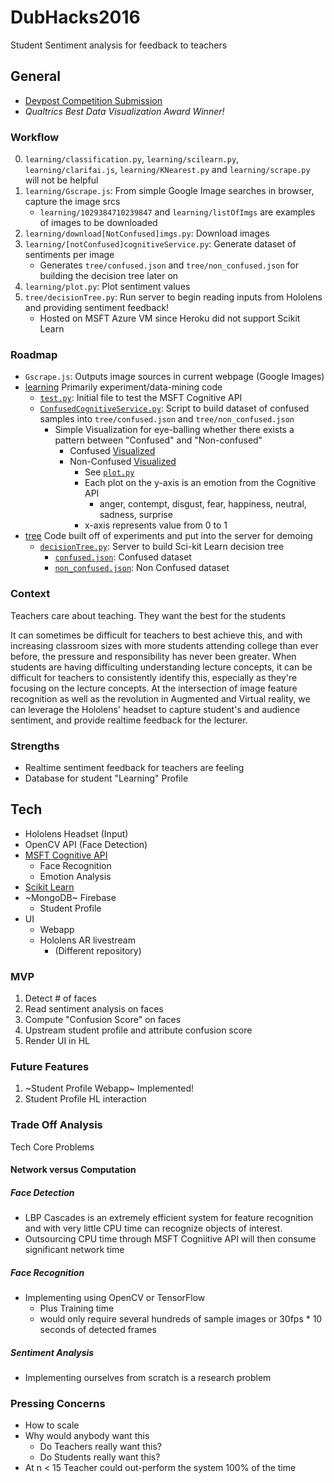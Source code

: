 # DubHacks2016

Student Sentiment analysis for feedback to teachers

## General

- [Devpost Competition Submission](https://devpost.com/software/dubhacks2016-yvzcfb)
- *Qualtrics Best Data Visualization Award Winner!*

### Workflow

0. `learning/classification.py`, `learning/scilearn.py`, `learning/clarifai.js`, `learning/KNearest.py` and `learning/scrape.py` will not be helpful
1. `learning/Gscrape.js`: From simple Google Image searches in browser, capture the image srcs
    - `learning/1029384710239847` and `learning/listOfImgs` are examples of images to be downloaded 
2. `learning/download[NotConfused]imgs.py`: Download images
3. `learning/[notConfused]cognitiveService.py`: Generate dataset of sentiments per image
    - Generates `tree/confused.json` and `tree/non_confused.json` for building the decision tree later on
4. `learning/plot.py`: Plot sentiment values 
5. `tree/decisionTree.py`: Run server to begin reading inputs from Hololens and providing sentiment feedback!    
    - Hosted on MSFT Azure VM since Heroku did not support Scikit Learn

### Roadmap

- `Gscrape.js`: Outputs image sources in current webpage (Google Images) 
- [learning](learning) Primarily experiment/data-mining code
    - [`test.py`](learning/test.py): Initial file to test the MSFT Cognitive API
    - [`ConfusedCognitiveService.py`](learning/ConfusedCognitiveService.py): Script to build dataset of confused samples into `tree/confused.json` and `tree/non_confused.json`
        - Simple Visualization for eye-balling whether there exists a pattern between "Confused" and "Non-confused"
            - Confused [Visualized](learning/confused.png)
            - Non-Confused [Visualized](learning/non_confused.png)
                - See [`plot.py`](learning/plot.py)
                - Each plot on the y-axis is an emotion from the Cognitive API
                    - anger, contempt, disgust, fear, happiness, neutral, sadness, surprise
                - x-axis represents value from 0 to 1
- [tree](tree) Code built off of experiments and put into the server for demoing
    - [`decisionTree.py`](tree/decisionTree.py): Server to build Sci-kit Learn decision tree
        - [`confused.json`](tree/confused.json): Confused dataset
        - [`non_confused.json`](tree/non_confused.json): Non Confused dataset

### Context

Teachers care about teaching. They want the best for the students

It can sometimes be difficult for teachers to best achieve this, and with increasing classroom sizes with more students attending college than ever before, the pressure and responsibility has never been greater. 
When students are having difficulting understanding lecture concepts, it can be difficult for teachers to consistently identify this, especially as they're focusing on the lecture concepts. At the intersection of image feature recognition as well as the revolution in Augmented and Virtual reality, we can leverage the Hololens' headset to capture student's and audience sentiment, and provide realtime feedback for the lecturer.


### Strengths

- Realtime sentiment feedback for teachers are feeling
- Database for student "Learning" Profile



## Tech

- Hololens Headset (Input)
- OpenCV API (Face Detection)
- [MSFT Cognitive API](https://www.microsoft.com/cognitive-services/en-us/emotion-api)
  - Face Recognition
  - Emotion Analysis
- [Scikit Learn](http://scikit-learn.org/)
- ~MongoDB~ Firebase
  - Student Profile
- UI
  - Webapp
  - Hololens AR livestream
    - (Different repository)

### MVP 

1. Detect # of faces
2. Read sentiment analysis on faces
3. Compute "Confusion Score" on faces
4. Upstream student profile and attribute confusion score
5. Render UI in HL

### Future Features

1. ~Student Profile Webapp~ Implemented!
2. Student Profile HL interaction

### Trade Off Analysis

Tech Core Problems

#### Network versus Computation 

##### Face Detection

- LBP Cascades is an extremely efficient system for feature recognition and with very little CPU time can recognize objects of interest.
- Outsourcing CPU time through MSFT Cogniitive API will then consume significant network time 

##### Face Recognition

- Implementing using OpenCV or TensorFlow 
  - Plus Training time
  - would only require several hundreds of sample images or 30fps * 10 seconds of detected frames

##### Sentiment Analysis

- Implementing ourselves from scratch is a research problem

### Pressing Concerns

- How to scale
- Why would anybody want this
  - Do Teachers really want this?
  - Do Students really want this?
- At n < 15 Teacher could out-perform the system 100% of the time
